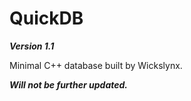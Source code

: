 # QuickDB 
***Version 1.1***

Minimal C++ database built by Wickslynx. 

***Will not be further updated.***

